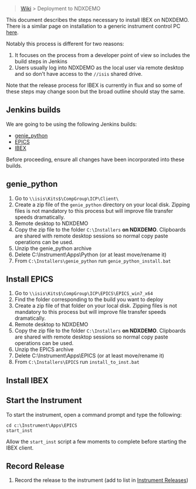 > [Wiki](Home) > Deployment to NDXDEMO

This document describes the steps necessary to install IBEX on NDXDEMO. There is a similar page on installation to a generic instrument control PC [here](Deployment-on-an-Instrument-Control-PC).

Notably this process is different for two reasons:

1. It focuses on the process from a developer point of view so includes the build steps in Jenkins
1. Users usually log into NDXDEMO as the local user via remote desktop and so don't have access to the `//isis` shared drive.

Note that the release process for IBEX is currently in flux and so some of these steps may change soon but the broad outline should stay the same.

## Jenkins builds

We are going to be using the following Jenkins builds:

- [genie_python](http://epics-jenkins.isis.rl.ac.uk/job/genie_python/)
- [EPICS](http://epics-jenkins.isis.rl.ac.uk/job/EPICS_IOC_Windows7_x64/2472/)
- [IBEX](http://epics-jenkins.isis.rl.ac.uk/job/ibex_gui/)

Before proceeding, ensure all changes have been incorporated into these builds.

## genie_python

1. Go to `\\isis\Kits$\CompGroup\ICP\Client\`
1. Create a zip file of the `genie_python` directory on your local disk. Zipping files is not mandatory to this process but will improve file transfer speeds dramatically.
1. Remote desktop to NDXDEMO
1. Copy the zip file to the folder `C:\Installers` **on NDXDEMO**. Clipboards are shared with remote desktop sessions so normal copy paste operations can be used.
1. Unzip the genie_python archive
1. Delete C:\Instrument\Apps\Python (or at least move/rename it)
1. From `C:\Installers\genie_python` run `genie_python_install.bat`

## Install EPICS

1. Go to `\\isis\Kits$\CompGroup\ICP\EPICS\EPICS_win7_x64`
1. Find the folder corresponding to the build you want to deploy
1. Create a zip file of that folder on your local disk. Zipping files is not mandatory to this process but will improve file transfer speeds dramatically.
1. Remote desktop to NDXDEMO
1. Copy the zip file to the folder `C:\Installers` **on NDXDEMO**. Clipboards are shared with remote desktop sessions so normal copy paste operations can be used.
1. Unzip the EPICS archive
1. Delete C:\Instrument\Apps\EPICS (or at least move/rename it)
1. From `C:\Installers\EPICS` run `install_to_inst.bat`

## Install IBEX


## Start the Instrument

To start the instrument, open a command prompt and type the following:

    cd c:\Instrument\Apps\EPICS
    start_inst
    
Allow the `start_inst` script a few moments to complete before starting the IBEX client.

## Record Release

1. Record the release to the instrument (add to list in [Instrument Releases](https://github.com/ISISComputingGroup/IBEX/wiki#instrument-information))
